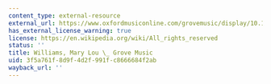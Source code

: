 ```yaml
---
content_type: external-resource
external_url: https://www.oxfordmusiconline.com/grovemusic/display/10.1093/gmo/9781561592630.001.0001/omo-9781561592630-e-1002259377
has_external_license_warning: true
license: https://en.wikipedia.org/wiki/All_rights_reserved
status: ''
title: Williams, Mary Lou \_ Grove Music
uid: 3f5a761f-8d9f-4d2f-991f-c8666684f2ab
wayback_url: ''
---
```

